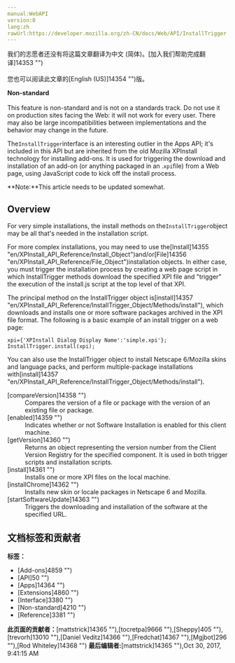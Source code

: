 ```yaml
---
manual:WebAPI
version:0
lang:zh
rawUrl:https://developer.mozilla.org/zh-CN/docs/Web/API/InstallTrigger
---
```




<bdi>我们的志愿者还没有将这篇文章翻译为<bdi>中文 (简体)</bdi>。[加入我们帮助完成翻译]14353 "")<br></br>您也可以阅读此文章的[English (US)]14354 "")版。</bdi>






**Non-standard**<br></br>This feature is non-standard and is not on a standards track. Do not use it on production sites facing the Web: it will not work for every user. There may also be large incompatibilities between implementations and the behavior may change in the future.




The`InstallTrigger`interface is an interesting outlier in the Apps API; it&#39;s included in this API but are inherited from the old Mozilla XPInstall technology for installing add-ons. It is used for triggering the download and installation of an add-on (or anything packaged in an .`xpi`file) from a Web page, using JavaScript code to kick off the install process.



**Note:**This article needs to be updated somewhat.



## Overview<a name="Overview"></a>


For very simple installations, the install methods on the`InstallTrigger`object may be all that&#39;s needed in the installation script.



For more complex installations, you may need to use the[Install]14355 "en/XPInstall_API_Reference/Install_Object")and/or[File]14356 "en/XPInstall_API_Reference/File_Object")installation objects. In either case, you must trigger the installation process by creating a web page script in which InstallTrigger methods download the specified XPI file and &quot;trigger&quot; the execution of the install.js script at the top level of that XPI.



The principal method on the InstallTrigger object is[install]14357 "en/XPInstall_API_Reference/InstallTrigger_Object/Methods/install"), which downloads and installs one or more software packages archived in the XPI file format. The following is a basic example of an install trigger on a web page:


```
xpi={'XPInstall Dialog Display Name':'simple.xpi'};
InstallTrigger.install(xpi);
```


You can also use the InstallTrigger object to install Netscape 6/Mozilla skins and language packs, and perform multiple-package installations with[install]14357 "en/XPInstall_API_Reference/InstallTrigger_Object/Methods/install").

<dl><dt>[compareVersion]14358 "")</dt><dd>Compares the version of a file or package with the version of an existing file or package.</dd><dt>[enabled]14359 "")</dt><dd>Indicates whether or not Software Installation is enabled for this client machine.</dd><dt>[getVersion]14360 "")</dt><dd>Returns an object representing the version number from the Client Version Registry for the specified component. It is used in both trigger scripts and installation scripts.</dd><dt>[install]14361 "")</dt><dd>Installs one or more XPI files on the local machine.</dd><dt>[installChrome]14362 "")</dt><dd>Installs new skin or locale packages in Netscape 6 and Mozilla.</dd><dt>[startSoftwareUpdate]14363 "")</dt><dd>Triggers the downloading and installation of the software at the specified URL.</dd></dl>


## 文档标签和贡献者
**标签：**
* [Add-ons]4859 "")
* [API]50 "")
* [Apps]14364 "")
* [Extensions]4860 "")
* [Interface]3380 "")
* [Non-standard]4210 "")
* [Reference]3381 "")

**此页面的贡献者：**[mattstrick]14365 ""),[tocretpa]9666 ""),[Sheppy]405 ""),[trevorh]13010 ""),[Daniel Veditz]14366 ""),[Fredchat]14367 ""),[Mgjbot]296 ""),[Rod Whiteley]14368 "")
**最后编辑者:**[mattstrick]14365 ""),<time>Oct 30, 2017, 9:41:15 AM</time>


